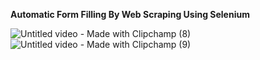 **Automatic Form Filling By Web Scraping Using Selenium**

![Untitled video - Made with Clipchamp (8)](https://github.com/user-attachments/assets/140ea4af-8d0d-4a78-abf2-d0a59689dbe9)
![Untitled video - Made with Clipchamp (9)](https://github.com/user-attachments/assets/d5ca9c16-5ad8-44ac-81ba-80793be139f6)
